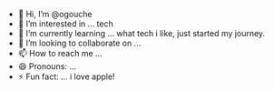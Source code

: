 - 👋 Hi, I’m @ogouche
- 👀 I’m interested in ... tech
- 🌱 I’m currently learning ... what tech i like, just started my journey.
- 💞️ I’m looking to collaborate on ...
- 📫 How to reach me ...
- 😄 Pronouns: ...
- ⚡ Fun fact: ... i love apple!

<!---
ogouche/ogouche is a ✨ special ✨ repository because its `README.md` (this file) appears on your GitHub profile.
You can click the Preview link to take a look at your changes.
--->
